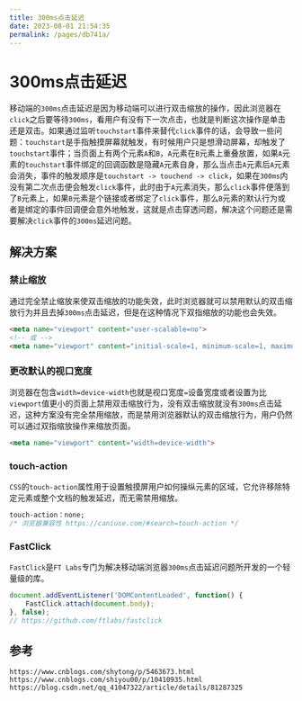 ```yaml
---
title: 300ms点击延迟
date: 2023-08-01 21:54:35
permalink: /pages/db741a/
---
```

# 300ms点击延迟
移动端的`300ms`点击延迟是因为移动端可以进行双击缩放的操作，因此浏览器在`click`之后要等待`300ms`，看用户有没有下一次点击，也就是判断这次操作是单击还是双击。如果通过监听`touchstart`事件来替代`click`事件的话，会导致一些问题：`touchstart`是手指触摸屏幕就触发，有时候用户只是想滑动屏幕，却触发了`touchstart`事件；当页面上有两个元素`A`和`B`，`A`元素在`B`元素上重叠放置，如果`A`元素的`touchstart`事件绑定的回调函数是隐藏`A`元素自身，那么当点击`A`元素后`A`元素会消失，事件的触发顺序是`touchstart -> touchend -> click`，如果在`300ms`内没有第二次点击便会触发`click`事件，此时由于`A`元素消失，那么`click`事件便落到了`B`元素上，如果`B`元素是个链接或者绑定了`click`事件，那么`B`元素的默认行为或者是绑定的事件回调便会意外地触发，这就是点击穿透问题，解决这个问题还是需要解决`click`事件的`300ms`延迟问题。

## 解决方案

### 禁止缩放
通过完全禁止缩放来使双击缩放的功能失效，此时浏览器就可以禁用默认的双击缩放行为并且去掉`300ms`点击延迟，但是在这种情况下双指缩放的功能也会失效。

```html
<meta name="viewport" content="user-scalable=no">
<!-- 或 -->
<meta name="viewport" content="initial-scale=1, minimum-scale=1, maximum-scale=1">
```

### 更改默认的视口宽度
浏览器在包含`width=device-width`也就是视口宽度`=`设备宽度或者设置为比`viewport`值更小的页面上禁用双击缩放行为，没有双击缩放就没有`300ms`点击延迟，这种方案没有完全禁用缩放，而是禁用浏览器默认的双击缩放行为，用户仍然可以通过双指缩放操作来缩放页面。

```html
<meta name="viewport" content="width=device-width">
```

### touch-action
`CSS`的`touch-action`属性用于设置触摸屏用户如何操纵元素的区域，它允许移除特定元素或整个文档的触发延迟，而无需禁用缩放。

```css
touch-action：none;
/* 浏览器兼容性 https://caniuse.com/#search=touch-action */
```

### FastClick 
`FastClick`是`FT Labs`专门为解决移动端浏览器`300ms`点击延迟问题所开发的一个轻量级的库。

```javascript
document.addEventListener('DOMContentLoaded', function() {
    FastClick.attach(document.body);
}, false);
// https://github.com/ftlabs/fastclick
```


## 参考

```
https://www.cnblogs.com/shytong/p/5463673.html
https://www.cnblogs.com/shiyou00/p/10410935.html
https://blog.csdn.net/qq_41047322/article/details/81287325
```
